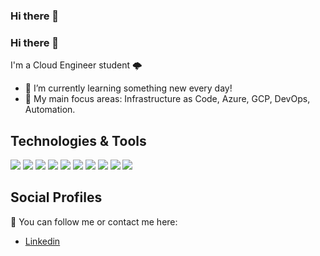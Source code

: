 ### Hi there 👋

<!--
**Selmouni-Abdelilah/Selmouni-Abdelilah** is a ✨ _special_ ✨ repository because its `README.md` (this file) appears on your GitHub profile.

Here are some ideas to get you started:

- 🔭 I’m currently working on ...
- 🌱 I’m currently learning ...
- 👯 I’m looking to collaborate on ...
- 🤔 I’m looking for help with ...
- 💬 Ask me about ...
- 📫 How to reach me: ...
- 😄 Pronouns: ...
- ⚡ Fun fact: ...
-->
### Hi there 👋

I'm a Cloud Engineer student 🌩️

- 🔭 I’m currently learning something new every day!
- 🌱 My main focus areas: Infrastructure as Code, Azure, GCP, DevOps, Automation.

## Technologies & Tools

![](https://img.shields.io/badge/OS-Linux-informational?style=flat-square&logo=linux&logoColor=white&color=007CF0)
![](https://img.shields.io/badge/Tools-Terraform-informational?style=flat-square&logo=terraform&logoColor=white&color=007CF0)
![](https://img.shields.io/badge/Cloud-Azure-informational?style=flat-square&logo=microsoft-azure&logoColor=white&color=007CF0)
![](https://img.shields.io/badge/Tools-Jenkins-informational?style=flat-square&logo=jenkins&logoColor=white&color=007CF0)
![](https://img.shields.io/badge/Tools-GitLabCI-informational?style=flat-square&logo=gitlab&logoColor=white&color=007CF0)
![](https://img.shields.io/badge/Tools-GitHubActions-informational?style=flat-square&logo=github&logoColor=white&color=007CF0)
![](https://img.shields.io/badge/Cloud-AzureDevOps-informational?style=flat-square&logo=azure-devops&logoColor=white&color=007CF0)
![](https://img.shields.io/badge/Tools-Docker-informational?style=flat-square&logo=docker&logoColor=white&color=007CF0)
![](https://img.shields.io/badge/Tools-Kubernetes-informational?style=flat-square&logo=kubernetes&logoColor=white&color=007CF0)
![](https://img.shields.io/badge/Tools-Helm-informational?style=flat-square&logo=helm&logoColor=white&color=007CF0)

## Social Profiles

👋 You can follow me or contact me here:

- [Linkedin](https://www.linkedin.com/in/abdelilah-selmouni-b71b11207/)
